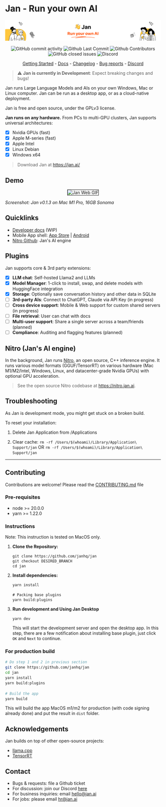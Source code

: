 # Jan - Run your own AI

![](./docs/static/img/github-readme-banner.png)

<p align="center">
  <!-- ALL-CONTRIBUTORS-BADGE:START - Do not remove or modify this section -->
  <img alt="GitHub commit activity" src="https://img.shields.io/github/commit-activity/m/janhq/jan"/>
  <img alt="Github Last Commit" src="https://img.shields.io/github/last-commit/janhq/jan"/>
  <img alt="Github Contributors" src="https://img.shields.io/github/contributors/janhq/jan"/>
  <img alt="GitHub closed issues" src="https://img.shields.io/github/issues-closed/janhq/jan"/>
  <img alt="Discord" src="https://img.shields.io/discord/1107178041848909847?label=discord"/>
</p>

<p align="center">
  <a href="https://docs.jan.ai/">Getting Started</a> - <a href="https://docs.jan.ai">Docs</a> 
  - <a href="https://docs.jan.ai/changelog/">Changelog</a> - <a href="https://github.com/janhq/jan/issues">Bug reports</a> - <a href="https://discord.gg/AsJ8krTT3N">Discord</a>
</p>

> ⚠️ **Jan is currently in Development**: Expect breaking changes and bugs!

Jan runs Large Language Models and AIs on your own Windows, Mac or Linux computer. Jan can be run as a desktop app, or as a cloud-native deployment. 

Jan is free and open source, under the GPLv3 license. 

**Jan runs on any hardware.** From PCs to multi-GPU clusters, Jan supports universal architectures:

- [x] Nvidia GPUs (fast)
- [x] Apple M-series (fast)
- [x] Apple Intel
- [x] Linux Debian
- [x] Windows x64

> Download Jan at https://jan.ai/

## Demo

<p align="center">
  <img style='border:1px solid #000000' src="https://github.com/janhq/jan/assets/69952136/1db9c3d3-79b1-4988-afb5-afd4f4afd0d9" alt="Jan Web GIF">
</p>

_Screenshot: Jan v0.1.3 on Mac M1 Pro, 16GB Sonoma_

## Quicklinks

- [Developer docs](https://jan.ai/docs) (WIP)
- Mobile App shell: [App Store](https://apps.apple.com/us/app/jan-on-device-ai-cloud-ais/id6449664703) | [Android](https://play.google.com/store/apps/details?id=com.jan.ai)
- [Nitro Github](https://nitro.jan.ai): Jan's AI engine

## Plugins

Jan supports core & 3rd party extensions:

- [x] **LLM chat**: Self-hosted Llama2 and LLMs
- [x] **Model Manager**: 1-click to install, swap, and delete models with HuggingFace integration
- [x] **Storage**: Optionally save conversation history and other data in SQLite
- [ ] **3rd-party AIs**: Connect to ChatGPT, Claude via API Key (in progress)
- [ ] **Cross device support**: Mobile & Web support for custom shared servers (in progress)
- [ ] **File retrieval**: User can chat with docs
- [ ] **Multi-user support**: Share a single server across a team/friends (planned)
- [ ] **Compliance**: Auditing and flagging features (planned)

## Nitro (Jan's AI engine)

In the background, Jan runs [Nitro](https://nitro.jan.ai), an open source, C++ inference engine. It runs various model formats (GGUF/TensorRT) on various hardware (Mac M1/M2/Intel, Windows, Linux, and datacenter-grade Nvidia GPUs) with optional GPU acceleration.

> See the open source Nitro codebase at https://nitro.jan.ai.

## Troubleshooting
As Jan is development mode, you might get stuck on a broken build.

To reset your installation: 

1. Delete Jan Application from /Applications

1. Clear cache:
`rm -rf /Users/$(whoami)/Library/Application\ Support/jan`
OR 
`rm -rf /Users/$(whoami)/Library/Application\ Support/jan`

---

## Contributing

Contributions are welcome! Please read the [CONTRIBUTING.md](CONTRIBUTING.md) file

### Pre-requisites

- node >= 20.0.0
- yarn >= 1.22.0

### Instructions

Note: This instruction is tested on MacOS only.

1. **Clone the Repository:**

   ```
   git clone https://github.com/janhq/jan
   git checkout DESIRED_BRANCH
   cd jan
   ```

2. **Install dependencies:**

   ```
   yarn install

   # Packing base plugins
   yarn build:plugins
   ```

3. **Run development and Using Jan Desktop**

   ```
   yarn dev
   ```

   This will start the development server and open the desktop app.
   In this step, there are a few notification about installing base plugin, just click `OK` and `Next` to continue.

### For production build

```bash
# Do step 1 and 2 in previous section
git clone https://github.com/janhq/jan
cd jan
yarn install
yarn build:plugins

# Build the app
yarn build
```

This will build the app MacOS m1/m2 for production (with code signing already done) and put the result in `dist` folder.

## Acknowledgements

Jan builds on top of other open-source projects:

- [llama.cpp](https://github.com/ggerganov/llama.cpp)
- [TensorRT](https://github.com/NVIDIA/TensorRT)

## Contact

- Bugs & requests: file a Github ticket
- For discussion: join our Discord [here](https://discord.gg/FTk2MvZwJH)
- For business inquiries: email hello@jan.ai
- For jobs: please email hr@jan.ai
